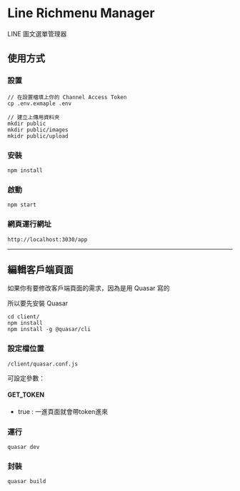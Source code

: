# Line Richmenu Manager

LINE 圖文選單管理器

## 使用方式

### 設置



```
// 在設置檔填上你的 Channel Access Token
cp .env.exmaple .env

// 建立上傳用資料夾
mkdir public
mkdir public/images
mkidr public/upload

```

### 安裝

```
npm install
```

### 啟動

```
npm start
```

### 網頁運行網址

```
http://localhost:3030/app
```

---
## 編輯客戶端頁面

如果你有要修改客戶端頁面的需求，因為是用 Quasar 寫的

所以要先安裝 Quasar

```
cd client/
npm install
npm install -g @quasar/cli
```
### 設定檔位置

`/client/quasar.conf.js`

可設定參數：

#### GET_TOKEN

- true :  一進頁面就會帶token進來



### 運行

```
quasar dev
```

### 封裝
	
```
quasar build
```